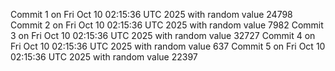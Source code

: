 Commit 1 on Fri Oct 10 02:15:36 UTC 2025 with random value 24798
Commit 2 on Fri Oct 10 02:15:36 UTC 2025 with random value 7982
Commit 3 on Fri Oct 10 02:15:36 UTC 2025 with random value 32727
Commit 4 on Fri Oct 10 02:15:36 UTC 2025 with random value 637
Commit 5 on Fri Oct 10 02:15:36 UTC 2025 with random value 22397
